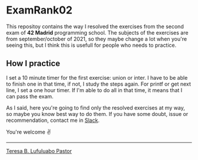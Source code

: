 # ExamRank02

This repositoy contains the way I resolved the exercises from the second exam of **42 Madrid** programming school.
The subjects of the exercises are from september/october of 2021, so they maybe change a lot when you're seeing this, but I think this is usefull for people who needs to practice.

## How I practice

I set a 10 minute timer for the first exercise: union or inter. I have to be able to finish one in that time, if not, I study the steps again.
For printf or get next line, I set a one hour timer. If I'm able to do all in that time, it means that I can pass the exam.

As I said, here you're going to find only the resolved exercises at my way, so maybe you know best way to do them. If you have some doubt, issue or recommendation, contact me in [Slack](https://42born2code.slack.com/team/U01KDFG5FEX).

You're welcome ✌️

 ---
 [Teresa B. Lufuluabo Pastor](https://github.com/tlufulua)
